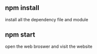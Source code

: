 ## npm install
install all the dependency file and module
## npm start
open the web broswer and visit the website
